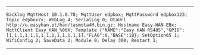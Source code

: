 <hr>

```Backlog MqttHost 10.1.0.78; MqttUser edpbox; MqttPassword edpbox123; Topic edpbox7x; WebLog 4; SerialLog 0; OtaUrl http://u.easyhan.pt/han/tasmota4M.bin.gz; Hostname Easy-HAN-EBx; MqttClient Easy_HAN_%06X; Template {"NAME":"Easy HAN RS485","GPIO":[1,1,1,1,1,1,1,1,1,1,1,1,1,1],"FLAG":0,"BASE":18}; SetOption65 1; WifiConfig 2; SaveData 2; Module 0; Delay 300; Restart 1; ``` 

<hr>

